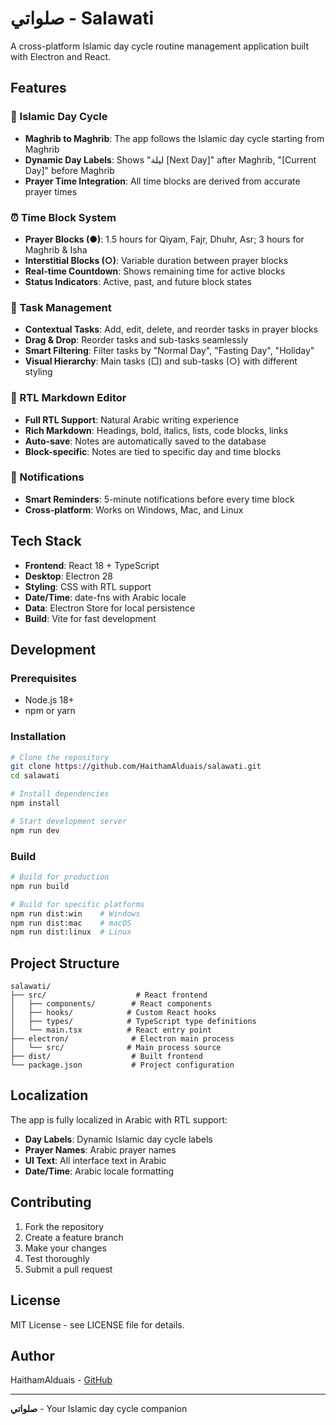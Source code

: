 # صلواتي - Salawati

A cross-platform Islamic day cycle routine management application built with Electron and React.

## Features

### 🕌 Islamic Day Cycle
- **Maghrib to Maghrib**: The app follows the Islamic day cycle starting from Maghrib
- **Dynamic Day Labels**: Shows "ليلة [Next Day]" after Maghrib, "[Current Day]" before Maghrib
- **Prayer Time Integration**: All time blocks are derived from accurate prayer times

### ⏰ Time Block System
- **Prayer Blocks (●)**: 1.5 hours for Qiyam, Fajr, Dhuhr, Asr; 3 hours for Maghrib & Isha
- **Interstitial Blocks (○)**: Variable duration between prayer blocks
- **Real-time Countdown**: Shows remaining time for active blocks
- **Status Indicators**: Active, past, and future block states

### 📝 Task Management
- **Contextual Tasks**: Add, edit, delete, and reorder tasks in prayer blocks
- **Drag & Drop**: Reorder tasks and sub-tasks seamlessly
- **Smart Filtering**: Filter tasks by "Normal Day", "Fasting Day", "Holiday"
- **Visual Hierarchy**: Main tasks (□) and sub-tasks (○) with different styling

### 📖 RTL Markdown Editor
- **Full RTL Support**: Natural Arabic writing experience
- **Rich Markdown**: Headings, bold, italics, lists, code blocks, links
- **Auto-save**: Notes are automatically saved to the database
- **Block-specific**: Notes are tied to specific day and time blocks

### 🔔 Notifications
- **Smart Reminders**: 5-minute notifications before every time block
- **Cross-platform**: Works on Windows, Mac, and Linux

## Tech Stack

- **Frontend**: React 18 + TypeScript
- **Desktop**: Electron 28
- **Styling**: CSS with RTL support
- **Date/Time**: date-fns with Arabic locale
- **Data**: Electron Store for local persistence
- **Build**: Vite for fast development

## Development

### Prerequisites
- Node.js 18+
- npm or yarn

### Installation
```bash
# Clone the repository
git clone https://github.com/HaithamAlduais/salawati.git
cd salawati

# Install dependencies
npm install

# Start development server
npm run dev
```

### Build
```bash
# Build for production
npm run build

# Build for specific platforms
npm run dist:win    # Windows
npm run dist:mac    # macOS
npm run dist:linux  # Linux
```

## Project Structure

```
salawati/
├── src/                    # React frontend
│   ├── components/        # React components
│   ├── hooks/            # Custom React hooks
│   ├── types/            # TypeScript type definitions
│   └── main.tsx          # React entry point
├── electron/              # Electron main process
│   └── src/              # Main process source
├── dist/                  # Built frontend
└── package.json           # Project configuration
```

## Localization

The app is fully localized in Arabic with RTL support:

- **Day Labels**: Dynamic Islamic day cycle labels
- **Prayer Names**: Arabic prayer names
- **UI Text**: All interface text in Arabic
- **Date/Time**: Arabic locale formatting

## Contributing

1. Fork the repository
2. Create a feature branch
3. Make your changes
4. Test thoroughly
5. Submit a pull request

## License

MIT License - see LICENSE file for details.

## Author

HaithamAlduais - [GitHub](https://github.com/HaithamAlduais)

---

**صلواتي** - Your Islamic day cycle companion 
